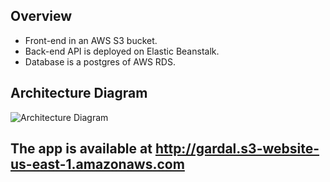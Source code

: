 ## Overview

- Front-end in an AWS S3 bucket.
-  Back-end API is deployed on Elastic Beanstalk.
-  Database is a postgres of AWS RDS.

## Architecture Diagram

![Architecture Diagram](https://github.com/ibr800/udagram_fullstack/blob/master/Screenshots/App_Architecture_Diagram.png)

## The app is available at http://gardal.s3-website-us-east-1.amazonaws.com